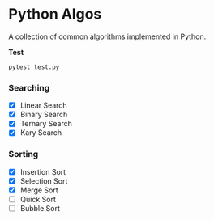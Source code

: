 # Python Algos
A collection of common algorithms implemented in Python.

**Test**
``` sh
pytest test.py
```

### Searching

- [x] Linear Search
- [x] Binary Search
- [x] Ternary Search
- [x] Kary Search

### Sorting

- [x] Insertion Sort
- [x] Selection Sort
- [x] Merge Sort
- [ ] Quick Sort
- [ ] Bubble Sort
